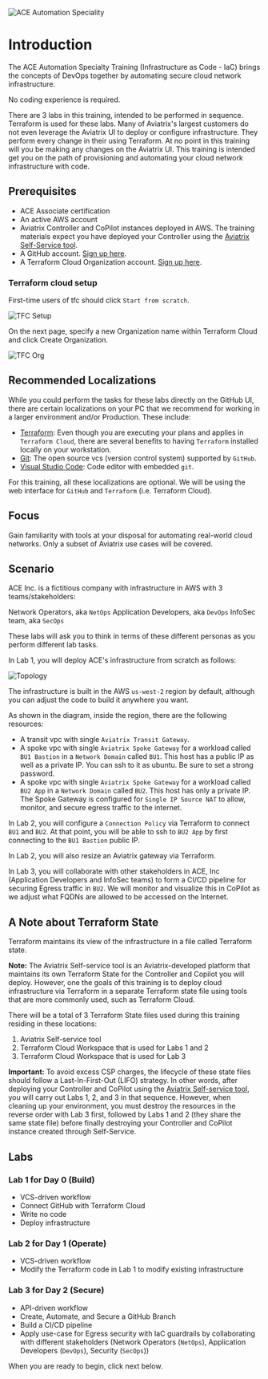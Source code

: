 ![ACE Automation Speciality](images/ace-automation-banner.png)

# Introduction

The ACE Automation Specialty Training (Infrastructure as Code - IaC) brings the concepts of DevOps together by automating secure cloud network infrastructure.

No coding experience is required.

There are 3 labs in this training, intended to be performed in sequence. Terraform is used for these labs. Many of Aviatrix's largest customers do not even leverage the Aviatrix UI to deploy or configure infrastructure. They perform every change in their using Terraform. At no point in this training will you be making any changes on the Aviatrix UI. This training is intended get you on the path of provisioning and automating your cloud network infrastructure with code.

## Prerequisites

- ACE Associate certification
- An active AWS account
- Aviatrix Controller and CoPilot instances deployed in AWS. The training materials expect you have deployed your Controller using the [Aviatrix Self-Service tool](https://selfservice.aviatrix.com).
- A GitHub account. [Sign up here](https://github.com/signup).
- A Terraform Cloud Organization account. [Sign up here](https://app.terraform.io/signup/account).
  
### Terraform cloud setup

First-time users of tfc should click `Start from scratch`.

![TFC Setup](images/intro-tfc-1.png)

On the next page, specify a new Organization name within Terraform Cloud and click Create Organization.

![TFC Org](images/intro-tfc-2.png)

## Recommended Localizations

While you could perform the tasks for these labs directly on the GitHub UI, there are certain localizations on your PC that we recommend for working in a larger environment and/or Production. These include:

- [Terraform](https://developer.hashicorp.com/terraform/downloads): Even though you are executing your plans and applies in `Terraform Cloud`, there are several benefits to having `Terraform` installed locally on your workstation.
- [Git](https://git-scm.com/): The open source vcs (version control system) supported by `GitHub`.
- [Visual Studio Code](https://code.visualstudio.com/download): Code editor with embedded `git`.

For this training, all these localizations are optional. We will be using the web interface for `GitHub` and `Terraform` (i.e. Terraform Cloud).

## Focus

Gain familiarity with tools at your disposal for automating real-world cloud networks. Only a subset of Aviatrix use cases will be covered.

## Scenario

ACE Inc. is a fictitious company with infrastructure in AWS with 3 teams/stakeholders:

Network Operators, aka `NetOps`
Application Developers, aka `DevOps`
InfoSec team, aka `SecOps`

These labs will ask you to think in terms of these different personas as you perform different lab tasks.

In Lab 1, you will deploy ACE's infrastructure from scratch as follows:

![Topology](images/intro-topology.png)

The infrastructure is built in the AWS `us-west-2` region by default, although you can adjust the code to build it anywhere you want.

As shown in the diagram, inside the region, there are the following resources:

- A transit vpc with single `Aviatrix Transit Gateway`.
- A spoke vpc with single `Aviatrix Spoke Gateway` for a workload called `BU1 Bastion` in a `Network Domain` called `BU1`. This host has a public IP as well as a private IP. You can ssh to it as ubuntu. Be sure to set a strong password.
- A spoke vpc with single `Aviatrix Spoke Gateway` for a workload called `BU2 App` in a `Network Domain` called `BU2`. This host has only a private IP. The Spoke Gateway is configured for `Single IP Source NAT` to allow, monitor, and secure egress traffic to the internet.

In Lab 2, you will configure a `Connection Policy` via Terraform to connect `BU1` and `BU2`. At that point, you will be able to ssh to `BU2 App` by first connecting to the `BU1 Bastion` public IP.

In Lab 2, you will also resize an Aviatrix gateway via Terraform.

In Lab 3, you will collaborate with other stakeholders in ACE, Inc (Application Developers and InfoSec teams) to form a CI/CD pipeline for securing Egress traffic in `BU2`. We will monitor and visualize this in CoPilot as we adjust what FQDNs are allowed to be accessed on the Internet.

## A Note about Terraform State

Terraform maintains its view of the infrastructure in a file called Terraform state.

**Note:** The Aviatrix Self-service tool is an Aviatrix-developed platform that maintains its own Terraform State for the Controller and Copilot you will deploy. However, one the goals of this training is to deploy cloud infrastructure via Terraform in a separate Terraform state file using tools that are more commonly used, such as Terraform Cloud.

There will be a total of 3 Terraform State files used during this training residing in these locations:

1. Aviatrix Self-service tool
2. Terraform Cloud Workspace that is used for Labs 1 and 2
3. Terraform Cloud Workspace that is used for Lab 3

**Important:** To avoid excess CSP charges, the lifecycle of these state files should follow a Last-In-First-Out (LIFO) strategy. In other words, after deploying your Controller and CoPilot using the [Aviatrix Self-service tool](https://selfservice.aviatrix.com), you will carry out Labs 1, 2, and 3 in that sequence. However, when cleaning up your environment, you must destroy the resources in the reverse order with Lab 3 first, followed by Labs 1 and 2 (they share the same state file) before finally destroying your Controller and CoPilot instance created through Self-Service.

## Labs

### Lab  1 for Day 0 (Build)

- VCS-driven workflow
- Connect GitHub with Terraform Cloud
- Write no code
- Deploy infrastructure

### Lab 2 for Day 1 (Operate)

- VCS-driven workflow
- Modify the Terraform code in Lab 1 to modify existing infrastructure

### Lab 3 for Day 2 (Secure)

- API-driven workflow
- Create, Automate, and Secure a GitHub Branch
- Build a CI/CD pipeline
- Apply use-case for Egress security with IaC guardrails by collaborating with different stakeholders (Network Operators (`NetOps`), Application Developers (`DevOps`), Security (`SecOps`))

When you are ready to begin, click next below.
